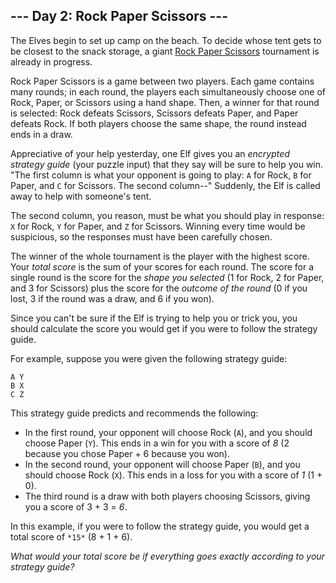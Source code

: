 --- Day 2: Rock Paper Scissors ---
----------------------------------

The Elves begin to set up camp on the beach. To decide whose tent gets to be
closest to the snack storage, a giant [Rock Paper
Scissors](https://en.wikipedia.org/wiki/Rock_paper_scissors) tournament is
already in progress.


Rock Paper Scissors is a game between two players. Each game contains many
rounds; in each round, the players each simultaneously choose one of Rock,
Paper, or Scissors using a hand shape. Then, a winner for that round is
selected: Rock defeats Scissors, Scissors defeats Paper, and Paper defeats Rock.
If both players choose the same shape, the round instead ends in a draw.


Appreciative of your help yesterday, one Elf gives you an *encrypted strategy
guide* (your puzzle input) that they say will be sure to help you win. "The
first column is what your opponent is going to play: `A` for Rock, `B` for
Paper, and `C` for Scissors. The second column--" Suddenly, the Elf is called
away to help with someone's tent.


The second column, you reason, must be what you should play in response: `X` for
Rock, `Y` for Paper, and `Z` for Scissors. Winning every time would be
suspicious, so the responses must have been carefully chosen.


The winner of the whole tournament is the player with the highest score. Your
*total score* is the sum of your scores for each round. The score for a single
round is the score for the *shape you selected* (1 for Rock, 2 for Paper, and 3
for Scissors) plus the score for the *outcome of the round* (0 if you lost, 3 if
the round was a draw, and 6 if you won).


Since you can't be sure if the Elf is trying to help you or trick you, you
should calculate the score you would get if you were to follow the strategy
guide.


For example, suppose you were given the following strategy guide:



```
A Y
B X
C Z

```

This strategy guide predicts and recommends the following:


+ In the first round, your opponent will choose Rock (`A`), and you should choose Paper (`Y`). This ends in a win for you with a score of *8* (2 because you chose Paper + 6 because you won).
+ In the second round, your opponent will choose Paper (`B`), and you should choose Rock (`X`). This ends in a loss for you with a score of *1* (1 + 0).
+ The third round is a draw with both players choosing Scissors, giving you a score of 3 + 3 = *6*.


In this example, if you were to follow the strategy guide, you would get a total
score of `*15*` (8 + 1 + 6).


*What would your total score be if everything goes exactly according to your
strategy guide?*


